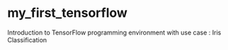 # my_first_tensorflow
Introduction to TensorFlow programming environment with use case : Iris Classification
